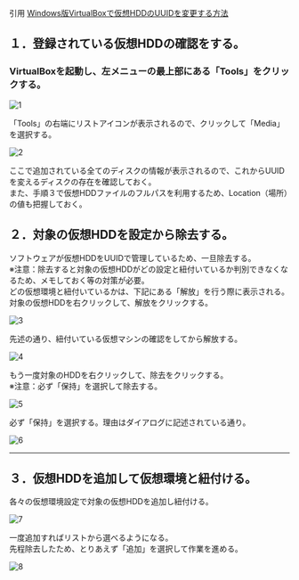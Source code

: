 引用 [Windows版VirtualBoxで仮想HDDのUUIDを変更する方法](https://dev.matumo.com/489/) <br/>

## １．登録されている仮想HDDの確認をする。

### VirtualBoxを起動し、左メニューの最上部にある「Tools」をクリックする。

![1](https://cdn.shortpixel.ai/client/to_webp,q_lossy,ret_img,w_300/https://dev.matumo.com/wp-content/uploads/2018/10/Screenshot_660-300x131.png) <br/>

「Tools」の右端にリストアイコンが表示されるので、クリックして「Media」を選択する。<br/>

![2](https://cdn.shortpixel.ai/client/to_webp,q_lossy,ret_img,w_300/https://dev.matumo.com/wp-content/uploads/2018/10/Screenshot_659-300x166.png) <br/>

ここで追加されている全てのディスクの情報が表示されるので、これからUUIDを変えるディスクの存在を確認しておく。<br/>
また、手順３で仮想HDDファイルのフルパスを利用するため、Location（場所）の値も把握しておく。<br/>

## ２．対象の仮想HDDを設定から除去する。

ソフトウェアが仮想HDDをUUIDで管理しているため、一旦除去する。<br/>
※注意：除去すると対象の仮想HDDがどの設定と紐付いているか判別できなくなるため、メモしておく等の対策が必要。<br/>
どの仮想環境と紐付いているかは、下記にある「解放」を行う際に表示される。<br/>
対象の仮想HDDを右クリックして、解放をクリックする。<br/>

![3](https://cdn.shortpixel.ai/client/to_webp,q_lossy,ret_img,w_300/https://dev.matumo.com/wp-content/uploads/2018/10/Screenshot_661-300x153.png) <br/>

先述の通り、紐付いている仮想マシンの確認をしてから解放する。<br/>

![4](https://cdn.shortpixel.ai/client/to_webp,q_lossy,ret_img,w_236/https://dev.matumo.com/wp-content/uploads/2018/10/Screenshot_662.png) <br/>

もう一度対象のHDDを右クリックして、除去をクリックする。<br/>
※注意：必ず「保持」を選択して除去する。<br/>

![5](https://cdn.shortpixel.ai/client/to_webp,q_lossy,ret_img,w_300/https://dev.matumo.com/wp-content/uploads/2018/10/Screenshot_663-300x139.png) <br/>

必ず「保持」を選択する。理由はダイアログに記述されている通り。<br/>

![6](https://cdn.shortpixel.ai/client/to_webp,q_lossy,ret_img,w_300/https://dev.matumo.com/wp-content/uploads/2018/10/Screenshot_664-300x197.png) <br/>


--------

## ３．仮想HDDを追加して仮想環境と紐付ける。

各々の仮想環境設定で対象の仮想HDDを追加し紐付ける。<br/>

![7](https://cdn.shortpixel.ai/client/to_webp,q_lossy,ret_img,w_300/https://dev.matumo.com/wp-content/uploads/2018/10/Screenshot_665-300x165.png) <br/>

一度追加すればリストから選べるようになる。<br/>
先程除去したため、とりあえず「追加」を選択して作業を進める。<br/>

![8](https://cdn.shortpixel.ai/client/to_webp,q_lossy,ret_img,w_258/https://dev.matumo.com/wp-content/uploads/2018/10/Screenshot_666.png) <br/>
